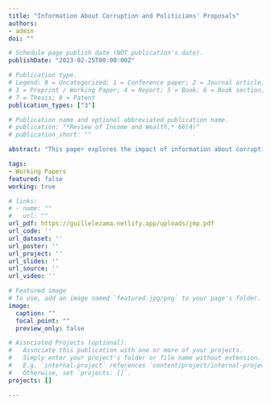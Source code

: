 ```yaml
---
title: "Information About Corruption and Politicians' Proposals"
authors:
- admin
doi: ""

# Schedule page publish date (NOT publication's date).
publishDate: "2023-02-25T00:00:00Z"

# Publication type.
# Legend: 0 = Uncategorized; 1 = Conference paper; 2 = Journal article;
# 3 = Preprint / Working Paper; 4 = Report; 5 = Book; 6 = Book section;
# 7 = Thesis; 8 = Patent
publication_types: ["3"]

# Publication name and optional abbreviated publication name.
# publication: "*Review of Income and Wealth,* 66(4)"
# publication_short: ""

abstract: "This paper explores the impact of information about corruption on politicians' proposals. Using text analysis on 13,344 manifestos from the 2012 mayoral elections in Brazil, this study examines how revealing corruption through audits of public funds influenced discussions on the policy areas under scrutiny. The results indicate that the disclosure of these irregularities led to an increased discussion of the policy areas covered by the audit by opposition parties in high-corruption cities. However, incumbents in high-corruption cities respond to this disclosure, decreasing the discussion of the policy areas covered by the audit. In high-corruption municipalities, disclosing irregularities made incumbents to employ more populist language. In municipalities with high corruption, disclosing irregularities caused incumbents to use more populist language. Meanwhile, opposition candidates in low-corruption municipalities adopted less extreme and populist language than their counterparts in non-audited, low-corruption municipalities. These findings contribute to our understanding of how information on corruption in public expenditures influences politicians' agendas and the ideological framework of their proposals."

tags:
- Working Papers
featured: false
working: true

# links:
# - name: ""
#   url: ""
url_pdf: https://guillelezama.netlify.app/uploads/jmp.pdf
url_code: ''
url_dataset: ''
url_poster: ''
url_project: ''
url_slides: ''
url_source: ''
url_video: ''

# Featured image
# To use, add an image named `featured.jpg/png` to your page's folder. 
image:
  caption: ""
  focal_point: ""
  preview_only: false

# Associated Projects (optional).
#   Associate this publication with one or more of your projects.
#   Simply enter your project's folder or file name without extension.
#   E.g. `internal-project` references `content/project/internal-project/index.md`.
#   Otherwise, set `projects: []`.
projects: []

---
```

